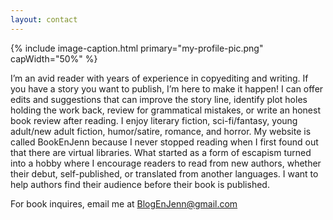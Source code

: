 ```yaml
---
layout: contact
---
```


{% include image-caption.html primary="my-profile-pic.png" capWidth="50%" %}

I’m an avid reader with years of experience in copyediting and writing. If you have a story you want to publish, I’m here to make it happen! I can offer edits and suggestions that can improve the story line, identify plot holes holding the work back, review for grammatical mistakes, or write an honest book review after reading. I enjoy literary fiction, sci-fi/fantasy, young adult/new adult fiction, humor/satire, romance, and horror.  My website is called BookEnJenn because I never stopped reading when I first found out that there are virtual libraries. What started as a form of escapism turned into a hobby where I encourage readers to read from new authors, whether their debut, self-published, or translated from another languages. I want to help authors find their audience before their book is published.

For book inquires, email me  at BlogEnJenn@gmail.com